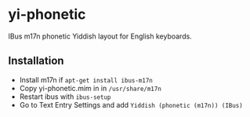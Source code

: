 yi-phonetic
===========

IBus m17n phonetic Yiddish layout for English keyboards.

Installation
------------

* Install m17n if `apt-get install ibus-m17n`
* Copy yi-phonetic.mim in in `/usr/share/m17n`
* Restart ibus with `ibus-setup`
* Go to Text Entry Settings and add `Yiddish (phonetic (m17n)) (IBus)`
